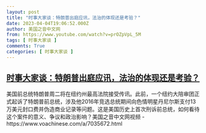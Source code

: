 ```yaml
---
layout: post
title: "时事大家谈：特朗普出庭应讯，法治的体现还是考验？"
date: 2023-04-04T19:06:52.000Z
author: 美国之音中文网
from: https://www.youtube.com/watch?v=prOZpVpL_5M
tags: [ 时事大家谈 ]
comments: True
categories: [ 时事大家谈 ]
---
```

<!--1680635212000-->
[时事大家谈：特朗普出庭应讯，法治的体现还是考验？](https://www.youtube.com/watch?v=prOZpVpL_5M)
------

<div>
美国前总统特朗普周二将在纽约州最高法院接受传讯。此前，一个纽约大陪审团正式起诉了特朗普前总统，涉及他2016年竞选总统期间向色情明星丹尼尔斯支付13万美元封口费并伪造商业记录等问题。这是美国历史上首次刑诉前总统，如何看待这个案件的意义、争议和政治影响？美国之音中文网视频 - https://www.voachinese.com/a/7035672.html
</div>
